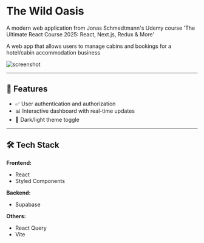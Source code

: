 # The Wild Oasis

A modern web application from Jonas Schmedtmann's Udemy course 'The Ultimate React Course 2025: React, Next.js, Redux & More'

A web app that allows users to manage cabins and bookings for a hotel/cabin accommodation business

![screenshot](https://user-images.githubusercontent.com/.../your-screenshot.png)

---

## 🚀 Features

- ✅ User authentication and authorization
- 📊 Interactive dashboard with real-time updates
- 🌙 Dark/light theme toggle

---

## 🛠️ Tech Stack

**Frontend:**

- React
- Styled Components

**Backend:**

- Supabase

**Others:**

- React Query
- Vite
